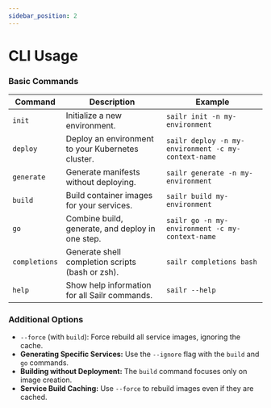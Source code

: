 ```yaml
---
sidebar_position: 2
---
```


# CLI Usage

### Basic Commands

| Command        | Description                                           | Example                             |
| -------------- | ----------------------------------------------------- | ----------------------------------- |
| `init`   | Initialize a new environment.                        | `sailr init -n my-environment`        |
| `deploy` | Deploy an environment to your Kubernetes cluster.     | `sailr deploy -n my-environment -c my-context-name`     |
| `generate` | Generate manifests without deploying.                | `sailr generate -n my-environment`   |
| `build`  | Build container images for your services.           | `sailr build my-environment`      |
| `go`     | Combine build, generate, and deploy in one step.     | `sailr go -n my-environment -c my-context-name`         |
| `completions` | Generate shell completion scripts (bash or zsh). | `sailr completions bash`         |
| `help` | Show help information for all Sailr commands.          | `sailr --help`                  | 

### Additional Options

* `--force` (with `build`): Force rebuild all service images, ignoring the cache.
* **Generating Specific Services:** Use the `--ignore` flag with the `build` and `go` commands. 
* **Building without Deployment:** The `build` command focuses only on image creation.
* **Service Build Caching:** Use `--force` to rebuild images even if they are cached.
